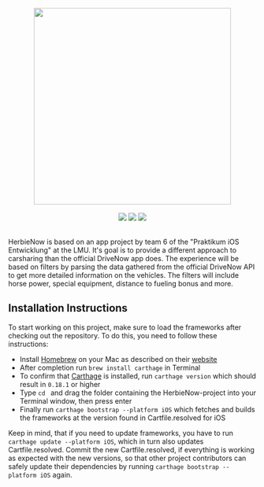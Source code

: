 <p align="center">
<img src="./LOGO.png" width="400"><br /><br />
<img src="https://dashboard.buddybuild.com/api/statusImage?appID=589dbae21c66500100fb8f22&branch=beta&build=latest"> <img src="https://img.shields.io/badge/Platform-iOS-lightgrey.svg?colorA=010215&colorB=8fa6c2"> <img src="https://img.shields.io/badge/Language-Swift_3.1-blue.svg?colorA=010215&colorB=8fa6c2"><br /><br />
</p>

HerbieNow is based on an app project by team 6 of the "Praktikum iOS Entwicklung" at the LMU. It's goal is to provide a different approach to carsharing than the official DriveNow app does. The experience will be based on filters by parsing the data gathered from the official DriveNow API to get more detailed information on the vehicles. The filters will include horse power, special equipment, distance to fueling bonus and more.

## Installation Instructions
To start working on this project, make sure to load the frameworks after checking out the repository. To do this, you need to follow these instructions:
* Install [Homebrew](http://brew.sh/) on your Mac as described on their [website](http://brew.sh/)
* After completion run `brew install carthage` in Terminal
* To confirm that [Carthage](https://github.com/Carthage/Carthage) is installed, run `carthage version` which should result in `0.18.1` or higher
* Type `cd ` and drag the folder containing the HerbieNow-project into your Terminal window, then press enter
* Finally run `carthage bootstrap --platform iOS` which fetches and builds the frameworks at the version found in Cartfile.resolved for iOS

Keep in mind, that if you need to update frameworks, you have to run `carthage update --platform iOS`, which in turn also updates Cartfile.resolved. Commit the new Cartfile.resolved, if everything is working as expected with the new versions, so that other project contributors can safely update their dependencies by running `carthage bootstrap --platform iOS` again.
